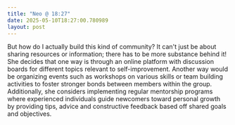 ```yaml
---
title: "Neo @ 18:27"
date: 2025-05-10T18:27:00.780989
layout: post
---
```


But how do I actually build this kind of community? It can't just be about sharing resources or information; there has to be more substance behind it! She decides that one way is through an online platform with discussion boards for different topics relevant to self-improvement. Another way would be organizing events such as workshops on various skills or team building activities to foster stronger bonds between members within the group. Additionally, she considers implementing regular mentorship programs where experienced individuals guide newcomers toward personal growth by providing tips, advice and constructive feedback based off shared goals and objectives.